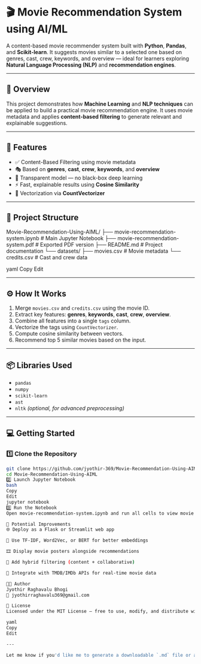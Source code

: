 # 🎬 Movie Recommendation System using AI/ML

A content-based movie recommender system built with **Python**, **Pandas**, and **Scikit-learn**. It suggests movies similar to a selected one based on genres, cast, crew, keywords, and overview — ideal for learners exploring **Natural Language Processing (NLP)** and **recommendation engines**.

---

## 🚀 Overview

This project demonstrates how **Machine Learning** and **NLP techniques** can be applied to build a practical movie recommendation engine. It uses movie metadata and applies **content-based filtering** to generate relevant and explainable suggestions.

---

## 🎯 Features

- ✅ Content-Based Filtering using movie metadata  
- 🎭 Based on **genres**, **cast**, **crew**, **keywords**, and **overview**  
- 🧠 Transparent model — no black-box deep learning  
- ⚡ Fast, explainable results using **Cosine Similarity**  
- 🧮 Vectorization via **CountVectorizer**  

---

## 📁 Project Structure

Movie-Recommendation-Using-AIML/
├── movie-recommendation-system.ipynb # Main Jupyter Notebook
├── movie-recommendation-system.pdf # Exported PDF version
├── README.md # Project documentation
└── datasets/
├── movies.csv # Movie metadata
└── credits.csv # Cast and crew data

yaml
Copy
Edit

---

## ⚙️ How It Works

1. Merge `movies.csv` and `credits.csv` using the movie ID.  
2. Extract key features: **genres**, **keywords**, **cast**, **crew**, **overview**.  
3. Combine all features into a single `tags` column.  
4. Vectorize the tags using `CountVectorizer`.  
5. Compute cosine similarity between vectors.  
6. Recommend top 5 similar movies based on the input.

---

## 📦 Libraries Used

- `pandas`  
- `numpy`  
- `scikit-learn`  
- `ast`  
- `nltk` *(optional, for advanced preprocessing)*  

---

## 💻 Getting Started

### 1️⃣ Clone the Repository
```bash
git clone https://github.com/jyothir-369/Movie-Recommendation-Using-AIML.git
cd Movie-Recommendation-Using-AIML
2️⃣ Launch Jupyter Notebook
bash
Copy
Edit
jupyter notebook
3️⃣ Run the Notebook
Open movie-recommendation-system.ipynb and run all cells to view movie recommendations.

🔧 Potential Improvements
🌐 Deploy as a Flask or Streamlit web app

🧠 Use TF-IDF, Word2Vec, or BERT for better embeddings

🎞️ Display movie posters alongside recommendations

🔁 Add hybrid filtering (content + collaborative)

📡 Integrate with TMDB/IMDb APIs for real-time movie data

👨‍💻 Author
Jyothir Raghavalu Bhogi
📧 jyothirraghavalu369@gmail.com

🪪 License
Licensed under the MIT License — free to use, modify, and distribute with attribution.

yaml
Copy
Edit

---

Let me know if you'd like me to generate a downloadable `.md` file or add a badge section (e.g., license, Python version, etc.) for an extra polish.
